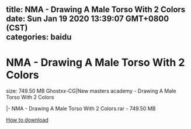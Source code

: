 
title: NMA - Drawing A Male Torso With 2 Colors
date: Sun Jan 19 2020 13:39:07 GMT+0800 (CST)    
categories: baidu
---

# NMA - Drawing A Male Torso With 2 Colors
size: 749.50 MB
 Ghostxx-CG|New masters academy - Drawing A Male Torso With 2 Colors
 
|- NMA - Drawing A Male Torso With 2 Colors.rar - 749.50 MB

[How to download](https://bpcam.bemobtrk.com/go/2ceec3aa-1ca2-46d6-b9ff-aaa5c184517c?jno=5234)